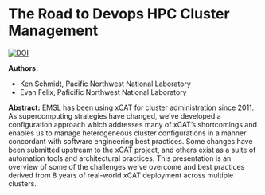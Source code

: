 # The Road to Devops HPC Cluster Management

[![DOI](https://zenodo.org/badge/DOI/10.5281/zenodo.3552943.svg)](https://doi.org/10.5281/zenodo.3552943)

**Authors:**
* Ken Schmidt, Pacific Northwest National Laboratory
* Evan Felix, Paficific Northwest National Laboratory

**Abstract:**
EMSL has been using xCAT for cluster administration since 2011. As supercomputing strategies have changed, we've developed a configuration approach which addresses many of xCAT’s shortcomings and enables us to manage heterogeneous cluster configurations in a manner concordant with software engineering best practices. Some changes have been submitted upstream to the xCAT project, and others exist as a suite of automation tools and architectural practices. This presentation is an overview of some of the challenges we've overcome and best practices derived from 8 years of real-world xCAT deployment across multiple clusters.

